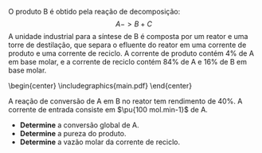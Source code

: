 O produto B é obtido pela reação de decomposição:
$$
    A -> B + C
$$
A unidade industrial para a síntese de B é composta por um reator e uma torre de destilação, que separa o efluente do reator em uma corrente de produto e uma corrente de reciclo. A corrente de produto contém $4\%$ de A em base molar, e a corrente de reciclo contém $84\%$ de A e $16\%$ de B em base molar. 

\begin{center}
\includegraphics{main.pdf}
\end{center}

A reação de conversão de A em B no reator tem rendimento de 40\%. A corrente de entrada consiste em $\pu{100 mol.min-1}$ de A.

- **Determine** a conversão global de A.
- **Determine** a pureza do produto.
- **Determine** a vazão molar da corrente de reciclo.
